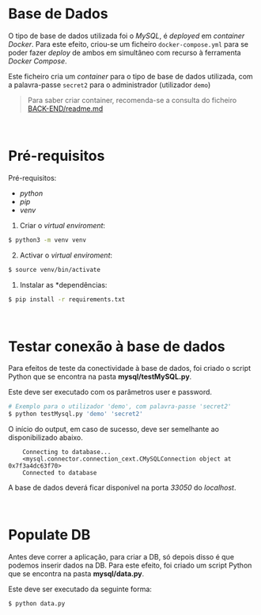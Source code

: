 # Base de Dados

O tipo de base de dados utilizada foi o _MySQL_, é _deployed_ em _container Docker_. Para este efeito, criou-se um ficheiro  `docker-compose.yml` para se poder fazer *deploy* de ambos em simultâneo com recurso à ferramenta _Docker Compose_.

Este ficheiro cria um *container* para o tipo de base de dados utilizada, com a palavra-passe `secret2` para o administrador (utilizador `demo`)
</br>

> Para saber criar container, recomenda-se a consulta do ficheiro [BACK-END/readme.md](../readme.md)

</br>

# Pré-requisitos

Pré-requisitos:
- _python_
- _pip_
- _venv_

1. Criar o *virtual enviroment*:
```bash
$ python3 -m venv venv
```
2. Activar o *virtual enviroment*:
```bash
$ source venv/bin/activate
```
1. Instalar as *dependências:
```bash
$ pip install -r requirements.txt
```

</br>

# **Testar conexão à base de dados**

Para efeitos de teste da conectividade à base de dados, foi criado o script Python que se encontra na pasta **mysql/testMySQL.py**.

Este deve ser executado com os parâmetros user e password.

```bash
# Exemplo para o utilizador 'demo', com palavra-passe 'secret2'
$ python testMysql.py 'demo' 'secret2'
```

O início do output, em caso de sucesso, deve ser semelhante ao disponibilizado abaixo.

```
    Connecting to database...
    <mysql.connector.connection_cext.CMySQLConnection object at 0x7f3a4dc63f70>
    Connected to database
```

A base de dados deverá ficar disponível na porta *33050* do *localhost*.

</br>

# **Populate DB**
Antes deve correr a aplicação, para criar a DB, só depois disso é que podemos inserir dados na DB.
Para este efeito, foi criado um script Python que se encontra na pasta **mysql/data.py**.

Este deve ser executado da seguinte forma:

```bash
$ python data.py 
```
